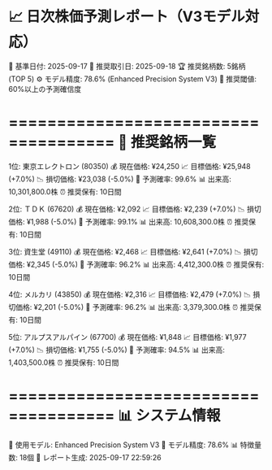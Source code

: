 📈 日次株価予測レポート（V3モデル対応）
=====================================

📅 基準日付: 2025-09-17
📅 推奨取引日: 2025-09-18
🏆 推奨銘柄数: 5銘柄 (TOP 5)
⚙️ モデル精度: 78.6% (Enhanced Precision System V3)
🎯 推奨閾値: 60%以上の予測確信度

=====================================
🎯 推奨銘柄一覧
=====================================

1位: 東京エレクトロン (80350)
  💰 現在価格: ¥24,250
  📈 目標価格: ¥25,948 (+7.0%)
  📉 損切価格: ¥23,038 (-5.0%)
  🎯 予測確率: 99.6%
  📊 出来高: 10,301,800.0株
  ⏰ 推奨保有: 10日間

2位: ＴＤＫ (67620)
  💰 現在価格: ¥2,092
  📈 目標価格: ¥2,239 (+7.0%)
  📉 損切価格: ¥1,988 (-5.0%)
  🎯 予測確率: 99.1%
  📊 出来高: 10,608,300.0株
  ⏰ 推奨保有: 10日間

3位: 資生堂 (49110)
  💰 現在価格: ¥2,468
  📈 目標価格: ¥2,641 (+7.0%)
  📉 損切価格: ¥2,345 (-5.0%)
  🎯 予測確率: 96.2%
  📊 出来高: 4,412,300.0株
  ⏰ 推奨保有: 10日間

4位: メルカリ (43850)
  💰 現在価格: ¥2,316
  📈 目標価格: ¥2,479 (+7.0%)
  📉 損切価格: ¥2,201 (-5.0%)
  🎯 予測確率: 96.2%
  📊 出来高: 3,379,300.0株
  ⏰ 推奨保有: 10日間

5位: アルプスアルパイン (67700)
  💰 現在価格: ¥1,848
  📈 目標価格: ¥1,977 (+7.0%)
  📉 損切価格: ¥1,755 (-5.0%)
  🎯 予測確率: 94.5%
  📊 出来高: 1,403,500.0株
  ⏰ 推奨保有: 10日間

=====================================
📊 システム情報
=====================================
🤖 使用モデル: Enhanced Precision System V3
🎯 モデル精度: 78.6%
📊 特徴量数: 18個
📅 レポート生成: 2025-09-17 22:59:26
